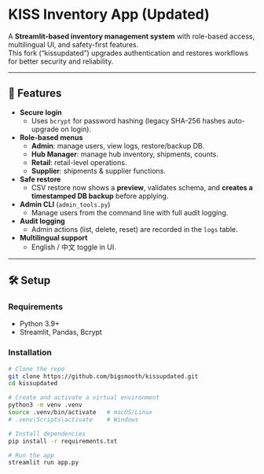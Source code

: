 # KISS Inventory App (Updated)

A **Streamlit-based inventory management system** with role-based access, multilingual UI, and safety-first features.  
This fork (“kissupdated”) upgrades authentication and restores workflows for better security and reliability.

---

## 🚀 Features

- **Secure login**
  - Uses `bcrypt` for password hashing (legacy SHA-256 hashes auto-upgrade on login).
- **Role-based menus**
  - **Admin**: manage users, view logs, restore/backup DB.
  - **Hub Manager**: manage hub inventory, shipments, counts.
  - **Retail**: retail-level operations.
  - **Supplier**: shipments & supplier functions.
- **Safe restore**
  - CSV restore now shows a **preview**, validates schema, and **creates a timestamped DB backup** before applying.
- **Admin CLI** (`admin_tools.py`)
  - Manage users from the command line with full audit logging.
- **Audit logging**
  - Admin actions (list, delete, reset) are recorded in the `logs` table.
- **Multilingual support**
  - English / 中文 toggle in UI.

---

## 🛠️ Setup

### Requirements
- Python 3.9+
- Streamlit, Pandas, Bcrypt

### Installation

```bash
# Clone the repo
git clone https://github.com/bigsmooth/kissupdated.git
cd kissupdated

# Create and activate a virtual environment
python3 -m venv .venv
source .venv/bin/activate   # macOS/Linux
# .venv\Scripts\activate    # Windows

# Install dependencies
pip install -r requirements.txt

# Run the app
streamlit run app.py
